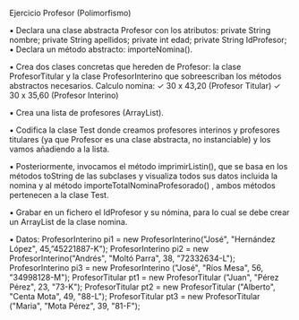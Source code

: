 Ejercicio Profesor (Polimorfismo)

▪ Declara una clase abstracta Profesor con los atributos:
    private String nombre;
    private String apellidos;
    private int edad;
    private String IdProfesor;
▪ Declara un método abstracto: importeNomina().

▪ Crea dos clases concretas que hereden de Profesor: la clase ProfesorTitular y la clase
ProfesorInterino que sobreescriban los métodos abstractos necesarios. Calculo nomina:
    ✓ 30 x 43,20 (Profesor Titular)
    ✓ 30 x 35,60 (Profesor Interino)

▪ Crea una lista de profesores (ArrayList).

▪ Codifica la clase Test donde creamos profesores interinos y profesores titulares (ya que
    Profesor es una clase abstracta, no instanciable) y los vamos añadiendo a la lista.

▪ Posteriormente, invocamos el método imprimirListin(), que se basa en los métodos toString
    de las subclases y visualiza todos sus datos incluida la nomina y al método
    importeTotalNominaProfesorado() , ambos métodos pertenecen a la clase Test.

▪ Grabar en un fichero el IdProfesor y su nómina, para lo cual se debe crear un ArrayList de la
clase nomina.

▪ Datos:
    ProfesorInterino pi1 = new ProfesorInterino("José", "Hernández López", 45,”45221887-K");
    ProfesorInterino pi2 = new ProfesorInterino("Andrés", "Moltó Parra", 38, "72332634-L");
    ProfesorInterino pi3 = new ProfesorInterino ("José", "Ríos Mesa", 56, "34998128-M");
    ProfesorTitular pt1 = new ProfesorTitular ("Juan", "Pérez Pérez", 23, "73-K");
    ProfesorTitular pt2 = new ProfesorTitular ("Alberto", "Centa Mota", 49, "88-L");
    ProfesorTitular pt3 = new ProfesorTitular ("Maria", "Mota Pérez", 39, "81-F");
